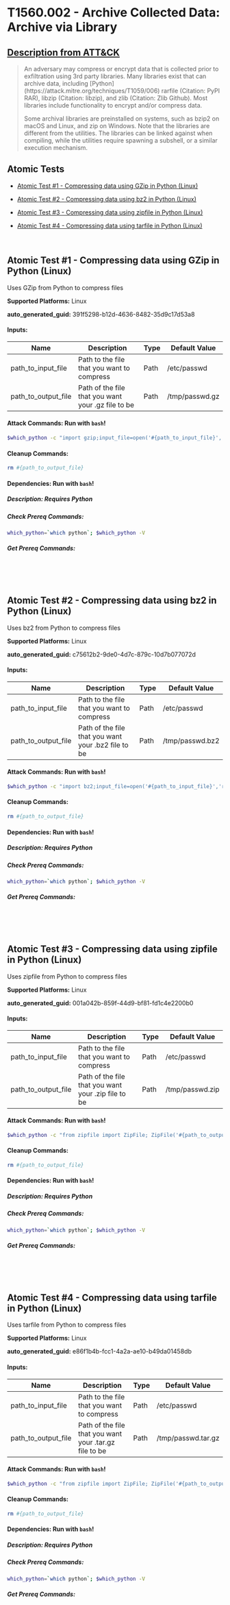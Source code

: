 # T1560.002 - Archive Collected Data: Archive via Library
## [Description from ATT&CK](https://attack.mitre.org/techniques/T1560/002)
<blockquote>An adversary may compress or encrypt data that is collected prior to exfiltration using 3rd party libraries. Many libraries exist that can archive data, including [Python](https://attack.mitre.org/techniques/T1059/006) rarfile (Citation: PyPI RAR), libzip (Citation: libzip), and zlib (Citation: Zlib Github). Most libraries include functionality to encrypt and/or compress data.

Some archival libraries are preinstalled on systems, such as bzip2 on macOS and Linux, and zip on Windows. Note that the libraries are different from the utilities. The libraries can be linked against when compiling, while the utilities require spawning a subshell, or a similar execution mechanism.</blockquote>

## Atomic Tests

- [Atomic Test #1 - Compressing data using GZip in Python (Linux)](#atomic-test-1---compressing-data-using-gzip-in-python-linux)

- [Atomic Test #2 - Compressing data using bz2 in Python (Linux)](#atomic-test-2---compressing-data-using-bz2-in-python-linux)

- [Atomic Test #3 - Compressing data using zipfile in Python (Linux)](#atomic-test-3---compressing-data-using-zipfile-in-python-linux)

- [Atomic Test #4 - Compressing data using tarfile in Python (Linux)](#atomic-test-4---compressing-data-using-tarfile-in-python-linux)


<br/>

## Atomic Test #1 - Compressing data using GZip in Python (Linux)
Uses GZip from Python to compress files

**Supported Platforms:** Linux


**auto_generated_guid:** 391f5298-b12d-4636-8482-35d9c17d53a8





#### Inputs:
| Name | Description | Type | Default Value |
|------|-------------|------|---------------|
| path_to_input_file | Path to the file that you want to compress | Path | /etc/passwd|
| path_to_output_file | Path of the file that you want your .gz file to be | Path | /tmp/passwd.gz|


#### Attack Commands: Run with `bash`! 


```bash
$which_python -c "import gzip;input_file=open('#{path_to_input_file}', 'rb');content=input_file.read();input_file.close();output_file=gzip.GzipFile('#{path_to_output_file}','wb','compresslevel=6');output_file.write(content);output_file.close();"
```

#### Cleanup Commands:
```bash
rm #{path_to_output_file}
```



#### Dependencies:  Run with `bash`!
##### Description: Requires Python
##### Check Prereq Commands:
```bash
which_python=`which python`; $which_python -V
```
##### Get Prereq Commands:
```bash

```




<br/>
<br/>

## Atomic Test #2 - Compressing data using bz2 in Python (Linux)
Uses bz2 from Python to compress files

**Supported Platforms:** Linux


**auto_generated_guid:** c75612b2-9de0-4d7c-879c-10d7b077072d





#### Inputs:
| Name | Description | Type | Default Value |
|------|-------------|------|---------------|
| path_to_input_file | Path to the file that you want to compress | Path | /etc/passwd|
| path_to_output_file | Path of the file that you want your .bz2 file to be | Path | /tmp/passwd.bz2|


#### Attack Commands: Run with `bash`! 


```bash
$which_python -c "import bz2;input_file=open('#{path_to_input_file}','rb');content=input_file.read();input_file.close();bz2content=bz2.compress(content,compresslevel=9);output_file=open('#{path_to_output_file}','w+');output_file.write(bz2content);output_file.close();"
```

#### Cleanup Commands:
```bash
rm #{path_to_output_file}
```



#### Dependencies:  Run with `bash`!
##### Description: Requires Python
##### Check Prereq Commands:
```bash
which_python=`which python`; $which_python -V
```
##### Get Prereq Commands:
```bash

```




<br/>
<br/>

## Atomic Test #3 - Compressing data using zipfile in Python (Linux)
Uses zipfile from Python to compress files

**Supported Platforms:** Linux


**auto_generated_guid:** 001a042b-859f-44d9-bf81-fd1c4e2200b0





#### Inputs:
| Name | Description | Type | Default Value |
|------|-------------|------|---------------|
| path_to_input_file | Path to the file that you want to compress | Path | /etc/passwd|
| path_to_output_file | Path of the file that you want your .zip file to be | Path | /tmp/passwd.zip|


#### Attack Commands: Run with `bash`! 


```bash
$which_python -c "from zipfile import ZipFile; ZipFile('#{path_to_output_file}', mode='w').write('#{path_to_input_file}')"
```

#### Cleanup Commands:
```bash
rm #{path_to_output_file}
```



#### Dependencies:  Run with `bash`!
##### Description: Requires Python
##### Check Prereq Commands:
```bash
which_python=`which python`; $which_python -V
```
##### Get Prereq Commands:
```bash

```




<br/>
<br/>

## Atomic Test #4 - Compressing data using tarfile in Python (Linux)
Uses tarfile from Python to compress files

**Supported Platforms:** Linux


**auto_generated_guid:** e86f1b4b-fcc1-4a2a-ae10-b49da01458db





#### Inputs:
| Name | Description | Type | Default Value |
|------|-------------|------|---------------|
| path_to_input_file | Path to the file that you want to compress | Path | /etc/passwd|
| path_to_output_file | Path of the file that you want your .tar.gz file to be | Path | /tmp/passwd.tar.gz|


#### Attack Commands: Run with `bash`! 


```bash
$which_python -c "from zipfile import ZipFile; ZipFile('#{path_to_output_file}', mode='w').write('#{path_to_input_file}')"
```

#### Cleanup Commands:
```bash
rm #{path_to_output_file}
```



#### Dependencies:  Run with `bash`!
##### Description: Requires Python
##### Check Prereq Commands:
```bash
which_python=`which python`; $which_python -V
```
##### Get Prereq Commands:
```bash

```




<br/>
